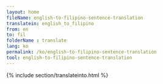 ```yaml
---
layout: home
fileName: english-to-filipino-sentence-translation
translatein: english_to_filipino
from: en
to: fil
folderName : translate
lang: ko
permalink: /ko/english-to-filipino-sentence-translation
tool: english-to-filipino-sentence-translation
---
```

{% include section/translateinto.html %}